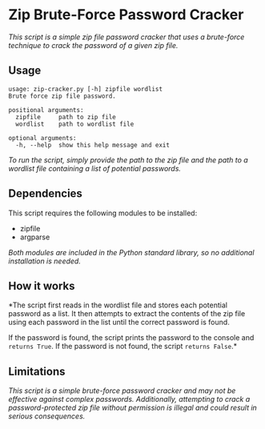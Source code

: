 # Zip Brute-Force Password Cracker
*This script is a simple zip file password cracker that uses a brute-force technique to crack the password of a given zip file.*

## Usage
```
usage: zip-cracker.py [-h] zipfile wordlist
Brute force zip file password.

positional arguments:
  zipfile     path to zip file
  wordlist    path to wordlist file

optional arguments:
  -h, --help  show this help message and exit
```
*To run the script, simply provide the path to the zip file and the path to a wordlist file containing a list of potential passwords.*

## Dependencies
This script requires the following modules to be installed:

- zipfile
- argparse

*Both modules are included in the Python standard library, so no additional installation is needed.*

## How it works

*The script first reads in the wordlist file and stores each potential password as a list. It then attempts to extract the contents of the zip file using each password in the list until the correct password is found.

If the password is found, the script prints the password to the console and `returns True`. If the password is not found, the script `returns False`.*

## Limitations
*This script is a simple brute-force password cracker and may not be effective against complex passwords. Additionally, attempting to crack a password-protected zip file without permission is illegal and could result in serious consequences.*
